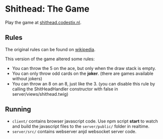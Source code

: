 # Shithead: The Game

Play the game at [shithead.codestix.nl](http://shithead.codestix.nl/).

## Rules

The original rules can be found on [wikipedia](<https://en.wikipedia.org/wiki/Shithead_(card_game)>).

This version of the game altered some rules:

-   You can throw the 5 on the ace, but only when the draw stack is empty.
-   You can only throw odd cards on the **joker**. (there are games available without jokers)
-   You can throw an 8 on an 8, just like the 3. (you can disable this rule by calling the ShitHeadHandler constructor with false in server/views/shithead.twig)

## Running

-   `client/` contains browser javascript code. Use npm script **start** to watch and build the javascript files to the `server/public/` folder in realtime.
-   `server/src/` contains webserver anjd websocket server code.
